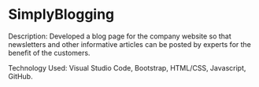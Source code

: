 # SimplyBlogging

Description:
  Developed a blog page for the company website so that newsletters and other informative articles can be posted by experts for the benefit of the customers.

Technology Used:
  Visual Studio Code,
  Bootstrap,
  HTML/CSS,
  Javascript,
  GitHub.

